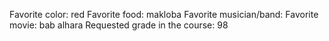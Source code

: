 Favorite color: red
Favorite food: makloba
Favorite musician/band: 
Favorite movie: bab alhara
Requested grade in the course: 98
